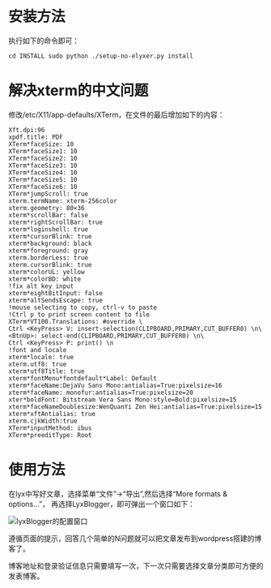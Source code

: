 # 安装方法

执行如下的命令即可：

`
cd INSTALL
sudo python ./setup-no-elyxer.py install
`

# 解决xterm的中文问题

修改/etc/X11/app-defaults/XTerm，在文件的最后增加如下的内容：

```
Xft.dpi:96
xpdf.title: PDF
XTerm*faceSize: 10
XTerm*faceSize1: 10
XTerm*faceSize2: 10
XTerm*faceSize3: 10
XTerm*faceSize4: 10
XTerm*faceSize5: 10
XTerm*faceSize6: 10
XTerm*jumpScroll: true
xterm.termName: xterm-256color
xterm.geometry: 80×36
xterm*scrollBar: false
xterm*rightScrollBar: true
xterm*loginshell: true
xterm*cursorBlink: true
xterm*background: black
xterm*foreground: gray
xterm.borderLess: true
xterm.cursorBlink: true
xterm*colorUL: yellow
xterm*colorBD: white
!fix alt key input
xterm*eightBitInput: false
xterm*altSendsEscape: true
!mouse selecting to copy, ctrl-v to paste
!Ctrl p to print screen content to file
XTerm*VT100.Translations: #override \
Ctrl <KeyPress> V: insert-selection(CLIPBOARD,PRIMARY,CUT_BUFFER0) \n\
<BtnUp>: select-end(CLIPBOARD,PRIMARY,CUT_BUFFER0) \n\
Ctrl <KeyPress> P: print() \n
!font and locale
xterm*locale: true
xterm.utf8: true
xterm*utf8Title: true
xterm*fontMenu*fontdefault*Label: Default
xterm*faceName:DejaVu Sans Mono:antialias=True:pixelsize=16
xterm*faceName: monofur:antialias=True:pixelsize=20
xter*boldFont: Bitstream Vera Sans Mono:style=Bold:pixelsize=15
xterm*faceNameDoublesize:WenQuanYi Zen Hei:antialias=True:pixelsize=15
xterm*xftAntialias: true
xterm.cjkWidth:true
XTerm*inputMethod: ibus
XTerm*preeditType: Root

```

# 使用方法

在lyx中写好文章，选择菜单“文件”->“导出”,然后选择“More formats & options…”，
再选择LyxBlogger，即可弹出一个窗口如下：

![lyxBlogger的配置窗口](https://raw.githubusercontent.com/subaochen/lyxblogger/master/lyxblogger-configure.png)

遵循页面的提示，回答几个简单的N问题就可以把文章发布到wordpress搭建的博客了。

博客地址和登录验证信息只需要填写一次，下一次只需要选择文章分类即可方便的
发表博客。

